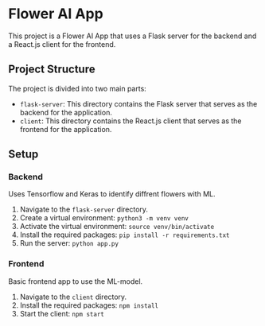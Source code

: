 # Flower AI App

This project is a Flower AI App that uses a Flask server for the backend and a React.js client for the frontend.

## Project Structure

The project is divided into two main parts:

- `flask-server`: This directory contains the Flask server that serves as the backend for the application.
- `client`: This directory contains the React.js client that serves as the frontend for the application.

## Setup

### Backend
Uses Tensorflow and Keras to identify diffrent flowers with ML.

1. Navigate to the `flask-server` directory.
2. Create a virtual environment: `python3 -m venv venv`
3. Activate the virtual environment: `source venv/bin/activate`
4. Install the required packages: `pip install -r requirements.txt`
5. Run the server: `python app.py`

### Frontend
Basic frontend app to use the ML-model.

1. Navigate to the `client` directory.
2. Install the required packages: `npm install`
3. Start the client: `npm start`
